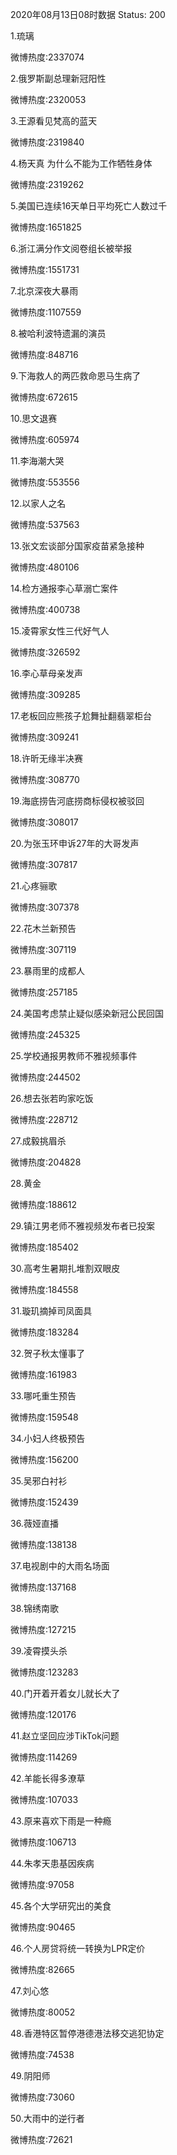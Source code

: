 2020年08月13日08时数据
Status: 200

1.琉璃

微博热度:2337074

2.俄罗斯副总理新冠阳性

微博热度:2320053

3.王源看见梵高的蓝天

微博热度:2319840

4.杨天真 为什么不能为工作牺牲身体

微博热度:2319262

5.美国已连续16天单日平均死亡人数过千

微博热度:1651825

6.浙江满分作文阅卷组长被举报

微博热度:1551731

7.北京深夜大暴雨

微博热度:1107559

8.被哈利波特遗漏的演员

微博热度:848716

9.下海救人的两匹救命恩马生病了

微博热度:672615

10.思文退赛

微博热度:605974

11.李海潮大哭

微博热度:553556

12.以家人之名

微博热度:537563

13.张文宏谈部分国家疫苗紧急接种

微博热度:480106

14.检方通报李心草溺亡案件

微博热度:400738

15.凌霄家女性三代好气人

微博热度:326592

16.李心草母亲发声

微博热度:309285

17.老板回应熊孩子尬舞扯翻翡翠柜台

微博热度:309241

18.许昕无缘半决赛

微博热度:308770

19.海底捞告河底捞商标侵权被驳回

微博热度:308017

20.为张玉环申诉27年的大哥发声

微博热度:307817

21.心疼骊歌

微博热度:307378

22.花木兰新预告

微博热度:307119

23.暴雨里的成都人

微博热度:257185

24.美国考虑禁止疑似感染新冠公民回国

微博热度:245325

25.学校通报男教师不雅视频事件

微博热度:244502

26.想去张若昀家吃饭

微博热度:228712

27.成毅挑眉杀

微博热度:204828

28.黄金

微博热度:188612

29.镇江男老师不雅视频发布者已投案

微博热度:185402

30.高考生暑期扎堆割双眼皮

微博热度:184558

31.璇玑摘掉司凤面具

微博热度:183284

32.贺子秋太懂事了

微博热度:161983

33.哪吒重生预告

微博热度:159548

34.小妇人终极预告

微博热度:156200

35.吴邪白衬衫

微博热度:152439

36.薇娅直播

微博热度:138138

37.电视剧中的大雨名场面

微博热度:137168

38.锦绣南歌

微博热度:127215

39.凌霄摸头杀

微博热度:123283

40.门开着开着女儿就长大了

微博热度:120176

41.赵立坚回应涉TikTok问题

微博热度:114269

42.羊能长得多潦草

微博热度:107033

43.原来喜欢下雨是一种瘾

微博热度:106713

44.朱孝天患基因疾病

微博热度:97058

45.各个大学研究出的美食

微博热度:90465

46.个人房贷将统一转换为LPR定价

微博热度:82665

47.刘心悠

微博热度:80052

48.香港特区暂停港德港法移交逃犯协定

微博热度:74538

49.阴阳师

微博热度:73060

50.大雨中的逆行者

微博热度:72621

